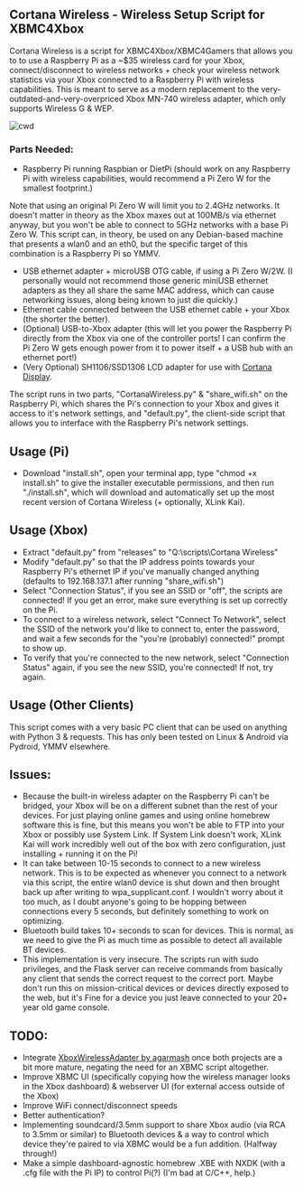 ## Cortana Wireless - Wireless Setup Script for XBMC4Xbox

Cortana Wireless is a script for XBMC4Xbox/XBMC4Gamers that allows you to to use a Raspberry Pi as a ~$35 wireless card for your Xbox, connect/disconnect to wireless networks + check your wireless network statistics via your Xbox connected to a Raspberry Pi with wireless capabilities. This is meant to serve as a modern replacement to the very-outdated-and-very-overpriced Xbox MN-740 wireless adapter, which only supports Wireless G & WEP.

![cwd](https://github.com/user-attachments/assets/56d0af15-1c15-4ef5-a3b0-5c29a3906ead)


### Parts Needed:
- Raspberry Pi running Raspbian or DietPi (should work on any Raspberry Pi with wireless capabilities, would recommend a Pi Zero W for the smallest footprint.)

Note that using an original Pi Zero W will limit you to 2.4GHz networks. It doesn't matter in theory as the Xbox maxes out at 100MB/s via ethernet anyway, but you won't be able to connect to 5GHz networks with a base Pi Zero W. This script can, in theory, be used on any Debian-based machine that presents a wlan0 and an eth0, but the specific target of this combination is a Raspberry Pi so YMMV.

- USB ethernet adapter + microUSB OTG cable, if using a Pi Zero W/2W. (I personally would not recommend those generic miniUSB ethernet adapters as they all share the same MAC address, which can cause networking issues, along being known to just die quickly.)
- Ethernet cable connected between the USB ethernet cable + your Xbox (the shorter the better).
- (Optional) USB-to-Xbox adapter (this will let you power the Raspberry Pi directly from the Xbox via one of the controller ports! I can confirm the Pi Zero W gets enough power from it to power itself + a USB hub with an ethernet port!)
- (Very Optional) SH1106/SSD1306 LCD adapter for use with [Cortana Display](https://github.com/faithvoid/script.cortanadisplay).

The script runs in two parts, "CortanaWireless.py" & "share_wifi.sh" on the Raspberry Pi, which shares the Pi's connection to your Xbox and gives it access to it's network settings, and "default.py", the client-side script that allows you to interface with the Raspberry Pi's network settings. 

## Usage (Pi)
- Download "install.sh", open your terminal app, type "chmod +x install.sh" to give the installer executable permissions, and then run "./install.sh", which will download and automatically set up the most recent version of Cortana Wireless (+ optionally, XLink Kai).
  
## Usage (Xbox)
- Extract "default.py" from "releases" to "Q:\scripts\Cortana Wireless"
- Modify "default.py" so that the IP address points towards your Raspberry Pi's ethernet IP if you've manually changed anything (defaults to 192.168.137.1 after running "share_wifi.sh")
- Select "Connection Status", if you see an SSID or "off", the scripts are connected! If you get an error, make sure everything is set up correctly on the Pi.
- To connect to a wireless network, select "Connect To Network", select the SSID of the network you'd like to connect to, enter the password, and wait a few seconds for the "you're (probably) connected!" prompt to show up.
- To verify that you're connected to the new network, select "Connection Status" again, if you see the new SSID, you're connected! If not, try again.

## Usage (Other Clients)
This script comes with a very basic PC client that can be used on anything with Python 3 & requests. This has only been tested on Linux & Android via Pydroid, YMMV elsewhere. 

## Issues:
- Because the built-in wireless adapter on the Raspberry Pi can't be bridged, your Xbox will be on a different subnet than the rest of your devices. For just playing online games and using online homebrew software this is fine, but this means you won't be able to FTP into your Xbox or possibly use System Link. If System Link doesn't work, XLink Kai will work incredibly well out of the box with zero configuration, just installing + running it on the Pi!
- It can take between 10-15 seconds to connect to a new wireless network. This is to be expected as whenever you connect to a network via this script, the entire wlan0 device is shut down and then brought back up after writing to wpa_supplicant.conf. I wouldn't worry about it too much, as I doubt anyone's going to be hopping between connections every 5 seconds, but definitely something to work on optimizing.
- Bluetooth build takes 10+ seconds to scan for devices. This is normal, as we need to give the Pi as much time as possible to detect all available BT devices.
- This implementation is very insecure. The scripts run with sudo privileges, and the Flask server can receive commands from basically any client that sends the correct request to the correct port. Maybe don't run this on mission-critical devices or devices directly exposed to the web, but it's Fine for a device you just leave connected to your 20+ year old game console.

## TODO:
- Integrate [XboxWirelessAdapter by agarmash](https://github.com/agarmash/XboxWirelessAdapter) once both projects are a bit more mature, negating the need for an XBMC script altogether.
- Improve XBMC UI (specifically copying how the wireless manager looks in the Xbox dashboard) & webserver UI (for external access outside of the Xbox)
- Improve WiFi connect/disconnect speeds
- Better authentication?
- Implementing soundcard/3.5mm support to share Xbox audio (via RCA to 3.5mm or similar) to Bluetooth devices & a way to control which device they're paired to via XBMC would be a fun addition. (Halfway through!)
- Make a simple dashboard-agnostic homebrew .XBE with NXDK (with a .cfg file with the Pi IP) to control Pi(?) (I'm bad at C/C++, help.)
